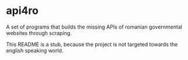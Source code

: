 # api4ro
A set of programs that builds the missing APIs of romanian governmental websites through scraping.

This README is a stub, because the project is not targeted towards the english speaking world.
